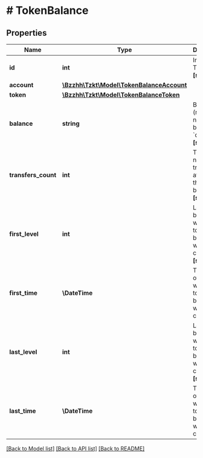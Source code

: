 # # TokenBalance

## Properties

Name | Type | Description | Notes
------------ | ------------- | ------------- | -------------
**id** | **int** | Internal TzKT id.   **[sortable]** | [optional]
**account** | [**\Bzzhh\Tzkt\Model\TokenBalanceAccount**](TokenBalanceAccount.md) |  | [optional]
**token** | [**\Bzzhh\Tzkt\Model\TokenBalanceToken**](TokenBalanceToken.md) |  | [optional]
**balance** | **string** | Balance (raw value, not divided by &#x60;decimals&#x60;).   **[sortable]** | [optional]
**transfers_count** | **int** | Total number of transfers, affecting the token balance.   **[sortable]** | [optional]
**first_level** | **int** | Level of the block where the token balance was first changed.   **[sortable]** | [optional]
**first_time** | **\DateTime** | Timestamp of the block where the token balance was first changed. | [optional]
**last_level** | **int** | Level of the block where the token balance was last changed.   **[sortable]** | [optional]
**last_time** | **\DateTime** | Timestamp of the block where the token balance was last changed. | [optional]

[[Back to Model list]](../../README.md#models) [[Back to API list]](../../README.md#endpoints) [[Back to README]](../../README.md)
